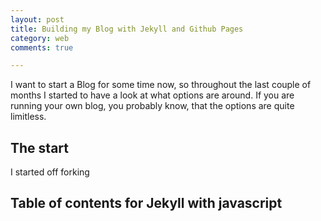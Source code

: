 ```yaml
---
layout: post
title: Building my Blog with Jekyll and Github Pages
category: web
comments: true

---
```


I want to start a Blog for some time now, so throughout the last couple of months I started to have a look at what options are around.
If you are running your own blog, you probably know, that the options are quite limitless.

## The start
I started off forking 

## Table of contents for Jekyll with javascript
